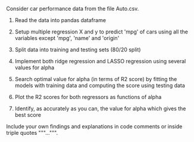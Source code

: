 Consider car performance data from the file Auto.csv.

1) Read the data into pandas dataframe

2) Setup multiple regression X and y to predict 'mpg' of cars using all the variables except 'mpg', 'name' and 'origin'

3) Split data into training and testing sets (80/20 split)

4) Implement both ridge regression and LASSO regression using several values for alpha

5) Search optimal value for alpha (in terms of R2 score) by fitting the models with training data and computing the score using testing data

6) Plot the R2 scores for both regressors as functions of alpha

7) Identify, as accurately as you can, the value for alpha which gives the best score

 

Include your own findings and explanations in code comments or inside triple quotes """...""".